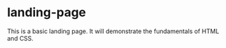 # landing-page

This is a basic landing page. It will demonstrate the fundamentals of HTML and CSS.
